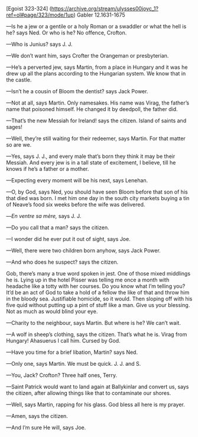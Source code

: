 [Egoist 323-324] (https://archive.org/stream/ulysses00joyc_1?ref=ol#page/323/mode/1up) Gabler 12.1631-1675


—Is he a jew or a gentile or a holy Roman or a swaddler or what the hell is he? says Ned. Or who is he? No offence, Crofton.

—Who is Junius? says J. J.

—We don’t want him, says Crofter the Orangeman or presbyterian.

—He’s a perverted jew, says Martin, from a place in Hungary and it was he drew up all the plans according to the Hungarian system. We know that in the castle.

—Isn’t he a cousin of Bloom the dentist? says Jack Power.

—Not at all, says Martin. Only namesakes. His name was Virag, the father’s name that poisoned himself. He changed it by deedpoll, the father did.

—That’s the new Messiah for Ireland! says the citizen. Island of saints and sages!

—Well, they’re still waiting for their redeemer, says Martin. For that matter so are we.

—Yes, says J. J., and every male that’s born they think it may be their Messiah. And every jew is in a tall state of excitement, I believe, till he knows if he’s a father or a mother.

—Expecting every moment will be his next, says Lenehan.

—O, by God, says Ned, you should have seen Bloom before that son of his that died was born. I met him one day in the south city markets buying a tin of Neave’s food six weeks before the wife was delivered.

—*En ventre sa mère,* says J. J.

—Do you call that a man? says the citizen.

—I wonder did he ever put it out of sight, says Joe.

—Well, there were two children born anyhow, says Jack Power.

—And who does he suspect? says the citizen.

Gob, there’s many a true word spoken in jest. One of those mixed middlings he is. Lying up in the hotel Pisser was telling me once a month with headache like a totty with her courses. Do you know what I’m telling you? It’d be an act of God to take a hold of a fellow the like of that and throw him in the bloody sea. Justifiable homicide, so it would. Then sloping off with his five quid without putting up a pint of stuff like a man. Give us your blessing. Not as much as would blind your eye.

—Charity to the neighbour, says Martin. But where is he? We can’t wait.

—A wolf in sheep’s clothing, says the citizen. That’s what he is. Virag from Hungary! Ahasuerus I call him. Cursed by God.

—Have you time for a brief libation, Martin? says Ned.

—Only one, says Martin. We must be quick. J. J. and S.

—You, Jack? Crofton? Three half ones, Terry.

—Saint Patrick would want to land again at Ballykinlar and convert us, says the citizen, after allowing things like that to contaminate our shores.

—Well, says Martin, rapping for his glass. God bless all here is my prayer.

—Amen, says the citizen.

—And I’m sure He will, says Joe.
